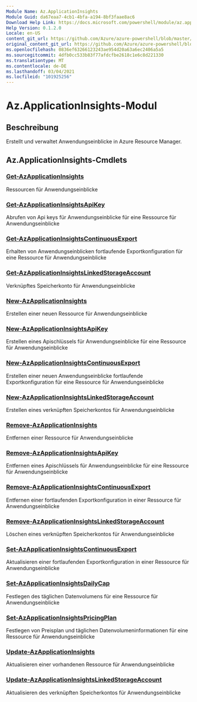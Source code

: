 ```yaml
---
Module Name: Az.ApplicationInsights
Module Guid: da67eaa7-4cb1-4bfa-a194-8bf3faae8ac6
Download Help Link: https://docs.microsoft.com/powershell/module/az.applicationinsights
Help Version: 0.1.2.0
Locale: en-US
content_git_url: https://github.com/Azure/azure-powershell/blob/master/src/ApplicationInsights/ApplicationInsights/help/Az.ApplicationInsights.md
original_content_git_url: https://github.com/Azure/azure-powershell/blob/master/src/ApplicationInsights/ApplicationInsights/help/Az.ApplicationInsights.md
ms.openlocfilehash: 0836ef63266123243ae954d20a63a6ec2406a5a5
ms.sourcegitcommit: 4dfb0cc533b83f77afdcfbe2618c1e6c8d221330
ms.translationtype: MT
ms.contentlocale: de-DE
ms.lasthandoff: 03/04/2021
ms.locfileid: "101925256"
---
```

# Az.ApplicationInsights-Modul
## Beschreibung
Erstellt und verwaltet Anwendungseinblicke in Azure Resource Manager.

## Az.ApplicationInsights-Cmdlets
### [Get-AzApplicationInsights](Get-AzApplicationInsights.md)
Ressourcen für Anwendungseinblicke

### [Get-AzApplicationInsightsApiKey](Get-AzApplicationInsightsApiKey.md)
Abrufen von Api keys für Anwendungseinblicke für eine Ressource für Anwendungseinblicke

### [Get-AzApplicationInsightsContinuousExport](Get-AzApplicationInsightsContinuousExport.md)
Erhalten von Anwendungseinblicken fortlaufende Exportkonfiguration für eine Ressource für Anwendungseinblicke

### [Get-AzApplicationInsightsLinkedStorageAccount](Get-AzApplicationInsightsLinkedStorageAccount.md)
Verknüpftes Speicherkonto für Anwendungseinblicke

### [New-AzApplicationInsights](New-AzApplicationInsights.md)
Erstellen einer neuen Ressource für Anwendungseinblicke

### [New-AzApplicationInsightsApiKey](New-AzApplicationInsightsApiKey.md)
Erstellen eines Apischlüssels für Anwendungseinblicke für eine Ressource für Anwendungseinblicke

### [New-AzApplicationInsightsContinuousExport](New-AzApplicationInsightsContinuousExport.md)
Erstellen einer neuen Anwendungseinblicke fortlaufende Exportkonfiguration für eine Ressource für Anwendungseinblicke

### [New-AzApplicationInsightsLinkedStorageAccount](New-AzApplicationInsightsLinkedStorageAccount.md)
Erstellen eines verknüpften Speicherkontos für Anwendungseinblicke

### [Remove-AzApplicationInsights](Remove-AzApplicationInsights.md)
Entfernen einer Ressource für Anwendungseinblicke

### [Remove-AzApplicationInsightsApiKey](Remove-AzApplicationInsightsApiKey.md)
Entfernen eines Apischlüssels für Anwendungseinblicke für eine Ressource für Anwendungseinblicke

### [Remove-AzApplicationInsightsContinuousExport](Remove-AzApplicationInsightsContinuousExport.md)
Entfernen einer fortlaufenden Exportkonfiguration in einer Ressource für Anwendungseinblicke

### [Remove-AzApplicationInsightsLinkedStorageAccount](Remove-AzApplicationInsightsLinkedStorageAccount.md)
Löschen eines verknüpften Speicherkontos für Anwendungseinblicke

### [Set-AzApplicationInsightsContinuousExport](Set-AzApplicationInsightsContinuousExport.md)
Aktualisieren einer fortlaufenden Exportkonfiguration in einer Ressource für Anwendungseinblicke

### [Set-AzApplicationInsightsDailyCap](Set-AzApplicationInsightsDailyCap.md)
Festlegen des täglichen Datenvolumens für eine Ressource für Anwendungseinblicke

### [Set-AzApplicationInsightsPricingPlan](Set-AzApplicationInsightsPricingPlan.md)
Festlegen von Preisplan und täglichen Datenvolumeninformationen für eine Ressource für Anwendungseinblicke

### [Update-AzApplicationInsights](Update-AzApplicationInsights.md)
Aktualisieren einer vorhandenen Ressource für Anwendungseinblicke

### [Update-AzApplicationInsightsLinkedStorageAccount](Update-AzApplicationInsightsLinkedStorageAccount.md)
Aktualisieren des verknüpften Speicherkontos für Anwendungseinblicke


